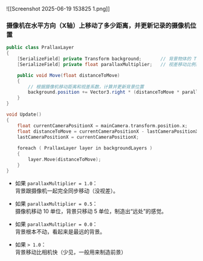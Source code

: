 
![[Screenshot 2025-06-19 153825 1.png]]

### 摄像机在水平方向（X轴）上移动了多少距离，并更新记录的摄像机位置

```csharp
public class PrallaxLayer
{
    [SerializeField] private Transform background;       // 背景物体的 Transform 引用
    [SerializeField] private float parallaxMultiplier;   // 视差移动比例系数

    public void Move(float distanceToMove)
    {
        // 根据摄像机移动距离和视差系数，计算并更新背景位置
        background.position += Vector3.right * (distanceToMove * parallaxMultiplier);
    }
}
```

```cpp
void Update()  
{
	float currentCameraPositionX = mainCamera.transform.position.x;  
	float distanceToMove = currentCameraPositionX - lastCameraPositionX;  
	lastCameraPositionX = currentCameraPositionX;
	
	foreach ( PrallaxLayer layer in backgroundLayers )  
	{  
	    layer.Move(distanceToMove);  
	}
}
```



- 如果 `parallaxMultiplier = 1.0`：  
    背景跟摄像机一起完全同步移动（没视差）。
    
- 如果 `parallaxMultiplier = 0.5`：  
    摄像机移动 10 单位，背景只移动 5 单位，制造出“远处”的感觉。
    
- 如果 `parallaxMultiplier = 0.0`：  
    背景根本不动，看起来是最远的背景。
    
- 如果 `> 1.0`：  
    背景移动比相机快（少见，一般用来制造前景）



